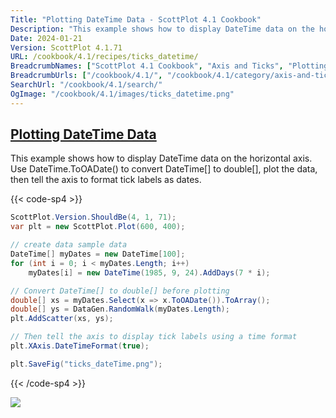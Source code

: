 ```yaml
---
Title: "Plotting DateTime Data - ScottPlot 4.1 Cookbook"
Description: "This example shows how to display DateTime data on the horizontal axis. Use DateTime.ToOADate() to convert DateTime[] to double[], plot the data,  then tell the axis to format tick labels as dates."
Date: 2024-01-21
Version: ScottPlot 4.1.71
URL: /cookbook/4.1/recipes/ticks_datetime/
BreadcrumbNames: ["ScottPlot 4.1 Cookbook", "Axis and Ticks", "Plotting DateTime Data"]
BreadcrumbUrls: ["/cookbook/4.1/", "/cookbook/4.1/category/axis-and-ticks", "/cookbook/4.1/recipes/ticks_datetime/"]
SearchUrl: "/cookbook/4.1/search/"
OgImage: "/cookbook/4.1/images/ticks_datetime.png"
---
```


<h2><a id='plotting-datetime-data' href='/cookbook/4.1/recipes/ticks_datetime/'>Plotting DateTime Data</a></h2>

This example shows how to display DateTime data on the horizontal axis. Use DateTime.ToOADate() to convert DateTime[] to double[], plot the data,  then tell the axis to format tick labels as dates.

{{< code-sp4 >}}

```cs
ScottPlot.Version.ShouldBe(4, 1, 71);
var plt = new ScottPlot.Plot(600, 400);

// create data sample data
DateTime[] myDates = new DateTime[100];
for (int i = 0; i < myDates.Length; i++)
    myDates[i] = new DateTime(1985, 9, 24).AddDays(7 * i);

// Convert DateTime[] to double[] before plotting
double[] xs = myDates.Select(x => x.ToOADate()).ToArray();
double[] ys = DataGen.RandomWalk(myDates.Length);
plt.AddScatter(xs, ys);

// Then tell the axis to display tick labels using a time format
plt.XAxis.DateTimeFormat(true);

plt.SaveFig("ticks_dateTime.png");
```

{{< /code-sp4 >}}

<img src='../../images/ticks_datetime.png' class='d-block mx-auto my-5' />


